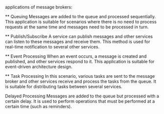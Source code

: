 applications of message brokers:

** Queuing
Messages are added to the queue and processed sequentially. This application is suitable for scenarios where there is no need to process requests at the same time and messages need to be processed in turn.

** Publish/Subscribe
A service can publish messages and other services can listen to these messages and receive them. This method is used for real-time notification to several other services.

** Event Processing
When an event occurs, a message is created and published, and other services respond to it. This application is suitable for event-driven architecture design.

** Task Processing
In this scenario, various tasks are sent to the message broker and other services receive and process the tasks from the queue. It is suitable for distributing tasks between several services.

Delayed Processing
Messages are added to the queue but processed with a certain delay. It is used to perform operations that must be performed at a certain time (such as reminders).

 


 
 

